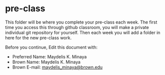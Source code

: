 # pre-class


This folder will be where you complete your pre-class each week. The first time you access this through github classroom, you will make a private individual git repository for yourself. Then each week you will add a folder in here for the new pre-class work. 

Before you continue, Edit this document with:


- Preferred Name: Maydelis K. Minaya
- Brown Name: Maydelis K. Minaya
- Brown E-mail: maydelis_minaya@brown.edu
